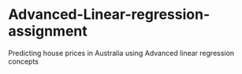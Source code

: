 # Advanced-Linear-regression-assignment
Predicting house prices in Australia using Advanced linear regression concepts
